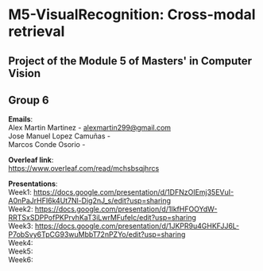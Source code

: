 # M5-VisualRecognition: Cross-modal retrieval
## Project of the Module 5 of Masters' in Computer Vision 
## Group 6  
**Emails**:  
 Alex Martin Martinez - alexmartin299@gmail.com  
 Jose Manuel Lopez Camuñas -   
 Marcos Conde Osorio -   
   
 **Overleaf link**:  
 https://www.overleaf.com/read/mchsbsqjhrcs  
 
 **Presentations**:  
   Week1:   https://docs.google.com/presentation/d/1DFNzOIEmj35EVuI-A0nPaJrHFI6k4Ut7Nl-Dig2nJ_s/edit?usp=sharing  
   Week2:   https://docs.google.com/presentation/d/1IkfHFOOYdW-RRTSxSDPPofPKPrvhKaT3iLwrMFufelc/edit?usp=sharing   
   Week3:   https://docs.google.com/presentation/d/1JKPR9u4GHKFJJ6L-P7obSvy6TpCG93wuMbbT72nPZYo/edit?usp=sharing     
   Week4:  
   Week5:  
   Week6:  
 

